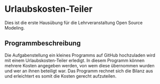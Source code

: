 # Urlaubskosten-Teiler
Dies ist die erste Hausübung für die Lehrveranstaltung Open Source Modeling.

## Programmbeschreibung
Die Aufgabenstellung ein kleines Programms auf GitHub hochzuladen wird mit einem Urlaubskosten-Teiler erledigt. In diesem Programm können mehrere Kosten angegeben werden, von wem diese übernommen wurden und wer an ihnen beteiligt war. Das Programm rechnet sich die Bilanz aus und erleichtert es somit die Kosten gerecht aufzuteilen.
